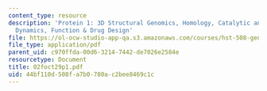 ```yaml
---
content_type: resource
description: 'Protein 1: 3D Structural Genomics, Homology, Catalytic and Regulatory
  Dynamics, Function & Drug Design'
file: https://ol-ocw-studio-app-qa.s3.amazonaws.com/courses/hst-508-genomics-and-computational-biology-fall-2002/44bf110d508fa7b0780ac2bee8469c1c_02foct29p1.pdf
file_type: application/pdf
parent_uid: c970ffda-00d6-3214-7442-de7026e2584e
resourcetype: Document
title: 02foct29p1.pdf
uid: 44bf110d-508f-a7b0-780a-c2bee8469c1c
---
```

